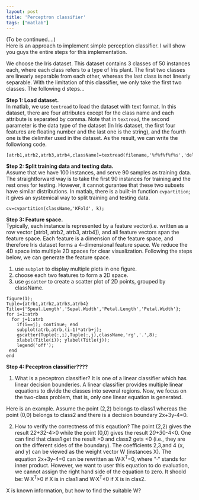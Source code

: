 ```yaml
---
layout: post
title: 'Perceptron classifier'
tags: ["matlab"]
---
```

(To be continued....) <br>
Here is an approach to implement simple perception classifier. I will show you guys the entire steps for this implementation.

We choose the Iris dataset. This dataset contains 3 classes of 50 instances each, where each class refers to a type of Iris plant. The first two classes are linearly separable from each other, whereas the last class is not linearly separable. With the limitation of this classifier, we only take the first two classes. The following d steps...

**Step 1: Load dataset.** <br>
In matlab, we use `textread` to load the dataset with text format. In this dataset, there are four attributes except for the class name and each attribute is separated by comma. Note that in `textread`, the second parameter is the data type of the dataset (In Iris dataset, the first four features are floating number and the last one is the string), and the fourth one is the delimiter used in the dataset. As the result, we can write the followiong code.
~~~
[atrb1,atrb2,atrb3,atrb4,className]=textread(filename,'%f%f%f%f%s','delimiter,',');
~~~

**Step 2: Split training data and testing data.** <br>
Assume that we have 100 instances, and serve 90 samples as training data. The straightforward way is to take the first 90 instances for training and the rest ones for testing. However, it cannot gurantee that these two subsets have similar distributions. In matlab, there is a built-in function `cvpartition`; it gives an systemical way to split training and testing data.
~~~ 
cv=cvpartition(className,'KFold', k);
~~~

**Step 3: Feature space.** <br>
Typically, each instance is represented by a feature vector(i.e. written as a row vector [atrb1, atrb2, atrb3, atrb4]), and 
all feature vectors span the feature space. Each feature is a dimension of the feature space, and therefore Iris dataset forms a 4-dimensional feature space. We reduce the 4D space into multiple 2D spaces for clear visualization. Following the steps below, we can generate the feature space.

1. use `subplot` to display multiple plots in one figure. 
2. choose each two features to form a 2D space.
3. use `gscatter` to create a scatter plot of 2D points, grouped by className.

~~~
figure(1);
Tuple={atrb1,atrb2,atrb3,atrb4}
Title={'Speal.Length','Sepal.Width','Petal.Length','Petal.Width'};
for i=1:atrb
  for j=1:atrb
    if(i==j); continue; end
    subplot(atrb,atrb,(i-1)*atrb+j);
    gscatter(Tuple(:,i),Tuple(:,j),className,'rg','.',8);
    xlabel(Title(i)); ylabel(Title(j));
    legend('off');
 end
end
~~~

**Step 4: Peceptron classifier????** <br>
1. What is a peceptron classifier? 
It is one of a linear classifier which has linear decision bounderies. A linear classifier provides multiple linear equations to divide the classes into several regions. Now, we focus on the two-class problem, that is, only one linear equation is generated. <br>

Here is an example. Assume the point (2,2) belongs to class1 whereas the point (0,0) belongs to class2 and there is a decision boundary 2x+3y-4=0. 

2. How to verify the correctness of this eqaution? The point (2,2) gives the result 2*2+3*2-4>0 while the point (0,0) gives the result 2*0+3*0-4<0. One can find that class1 get the result >0 and class2 gets <0 (i.e., they are on the different sides of the boundary). The coefficients 2,3,and 4 (x, and y) can be viewed as the weight vector W (instances X). The equation 2x+3y-4=0 can be rewritten as W·X<sup>T</sup>=0, where "·" stands for inner product. However, we want to user this equation to do evaluation, we cannot assign the right hand side of the equation to zero. It shoold be: W·X<sup>T</sup>>0 if X is in clas1 and W·X<sup>T</sup><0 if X is in clas2. <br>

X is known information, but how to find the suitable W?

